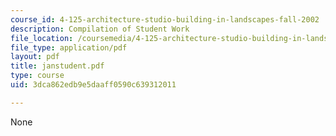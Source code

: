 ```yaml
---
course_id: 4-125-architecture-studio-building-in-landscapes-fall-2002
description: Compilation of Student Work
file_location: /coursemedia/4-125-architecture-studio-building-in-landscapes-fall-2002/3dca862edb9e5daaff0590c639312011_janstudent.pdf
file_type: application/pdf
layout: pdf
title: janstudent.pdf
type: course
uid: 3dca862edb9e5daaff0590c639312011

---
```

None